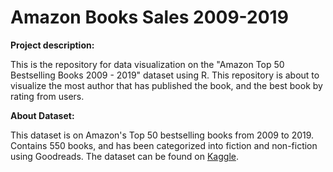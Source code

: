 # Amazon Books Sales 2009-2019

**Project description:**

This is the repository for data visualization on the "Amazon Top 50 Bestselling Books 2009 - 2019" dataset using R. This repository is about to visualize the most author that has published the book, and the best book by rating from users.

**About Dataset:**

This dataset is on Amazon's Top 50 bestselling books from 2009 to 2019. Contains 550 books, and has been categorized into fiction and non-fiction using Goodreads. The dataset can be found on [Kaggle](https://www.kaggle.com/sootersaalu/amazon-top-50-bestselling-books-2009-2019).
